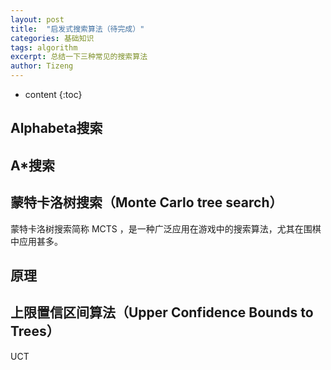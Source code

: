 ```yaml
---
layout: post
title:  "启发式搜索算法（待完成）"
categories: 基础知识
tags: algorithm
excerpt: 总结一下三种常见的搜索算法
author: Tizeng
---
```


* content
{:toc}

## Alphabeta搜索

## A*搜索

## 蒙特卡洛树搜索（Monte Carlo tree search）

蒙特卡洛树搜索简称 MCTS ，是一种广泛应用在游戏中的搜索算法，尤其在围棋中应用甚多。

## 原理

## 上限置信区间算法（Upper Confidence Bounds to Trees）

UCT